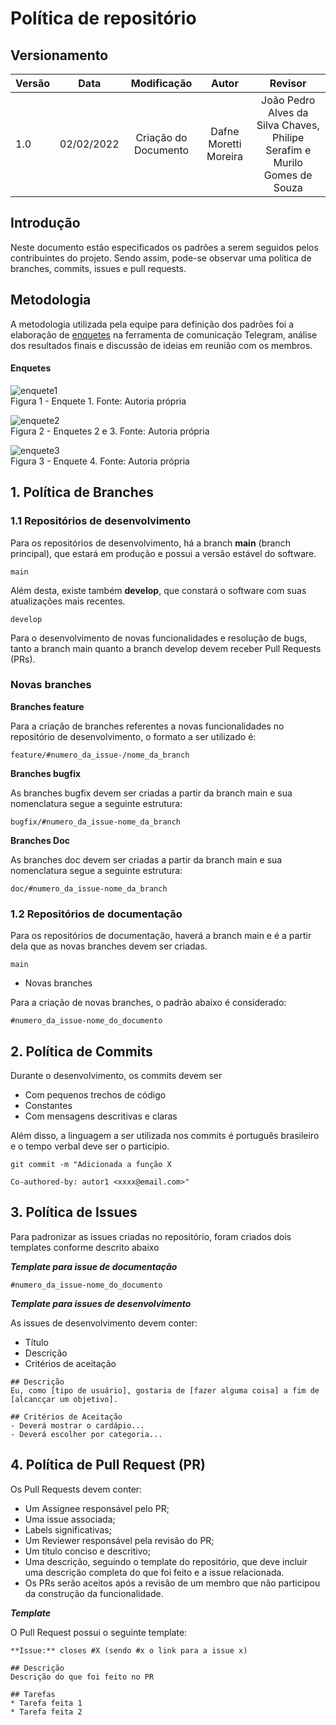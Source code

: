 # Política de repositório

## Versionamento

| Versão | Data       | Modificação          | Autor                        |Revisor|
| ------ | :--------: | :------------------: | :--------------------------: | :---: |
| 1.0    | 02/02/2022 | Criação do Documento |  Dafne Moretti Moreira | João Pedro Alves da Silva Chaves, Philipe Serafim e Murilo Gomes de Souza |

## Introdução

Neste documento estão especificados os padrões a serem seguidos pelos contribuintes do projeto. Sendo assim, pode-se observar uma política de branches, commits, issues e pull requests. 

## Metodologia

A metodologia utilizada pela equipe para definição dos padrões foi a elaboração de [enquetes]() na ferramenta de comunicação Telegram, análise dos resultados finais e discussão de ideias em reunião com os membros.

#### Enquetes

![enquete1](../../../assets/images/enquete1.jpg ":size=300") </br> Figura 1 - Enquete 1. Fonte: Autoria própria

![enquete2](../../../assets/images/enquete2.jpg ":size=300") </br> Figura 2 - Enquetes 2 e 3. Fonte: Autoria própria

![enquete3](../../../assets/images/enquete3.jpg ":size=300") </br> Figura 3 - Enquete 4. Fonte: Autoria própria

## 1. Política de Branches

### 1.1 Repositórios de desenvolvimento

Para os repositórios de desenvolvimento, há a branch **main** (branch principal), que estará em produção e possui a versão estável do software.

```
main
```


Além desta, existe também  **develop**, que constará o software com suas atualizações mais recentes.

```
develop
```

Para o desenvolvimento de novas funcionalidades e resolução de bugs, tanto a branch main quanto a branch develop devem receber Pull Requests (PRs). 

### Novas branches

**Branches feature**

Para a criação de branches referentes a novas funcionalidades no repositório de desenvolvimento, o formato a ser utilizado é:

```
feature/#numero_da_issue-/nome_da_branch
```

**Branches bugfix**

As branches bugfix devem ser criadas a partir da branch main e sua nomenclatura segue a seguinte estrutura:

```
bugfix/#numero_da_issue-nome_da_branch
```

**Branches Doc**

As branches doc devem ser criadas a partir da branch main e sua nomenclatura segue a seguinte estrutura:

```
doc/#numero_da_issue-nome_da_branch
```

### 1.2 Repositórios de documentação

Para os repositórios de documentação, haverá a branch main e é a partir dela que as novas branches devem ser criadas.

```
main
```

- Novas branches

Para a criação de novas branches, o padrão abaixo é considerado:

```
#numero_da_issue-nome_do_documento
```

## 2. Política de Commits

Durante o desenvolvimento, os commits devem ser

* Com pequenos trechos de código
* Constantes
* Com mensagens descritivas e claras

Além disso, a linguagem a ser utilizada nos commits é português brasileiro e o tempo verbal deve ser o particípio. 

```
git commit -m "Adicionada a função X

Co-authored-by: autor1 <xxxx@email.com>"
```

## 3. Política de Issues

Para padronizar as issues criadas no repositório, foram criados dois templates conforme descrito abaixo

***Template para issue de documentação***

```
#numero_da_issue-nome_do_documento
```

***Template para issues de desenvolvimento***

As issues de desenvolvimento devem conter:

- Título
- Descrição 
- Critérios de aceitação

```
## Descrição
Eu, como [tipo de usuário], gostaria de [fazer alguma coisa] a fim de [alcancçar um objetivo].

## Critérios de Aceitação
- Deverá mostrar o cardápio...
- Deverá escolher por categoria...
```

## 4. Política de Pull Request (PR) 

Os Pull Requests devem conter:

- Um Assignee responsável pelo PR;
- Uma issue associada;
- Labels significativas;
- Um Reviewer responsável pela revisão do PR;
- Um título conciso e descritivo;
- Uma descrição, seguindo o template do repositório, que deve incluir uma descrição completa do que foi feito e a issue relacionada.
- Os PRs serão aceitos após a revisão de um membro que não participou da construção da funcionalidade.

***Template***

O Pull Request possui o seguinte template:

```
**Issue:** closes #X (sendo #x o link para a issue x)

## Descrição
Descrição do que foi feito no PR

## Tarefas
* Tarefa feita 1
* Tarefa feita 2
```